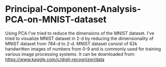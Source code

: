 # Principal-Component-Analysis-PCA-on-MNIST-dataset
Using PCA I've tried to reduce the dimensions of the MNIST dataset. I've tried to visualize MNIST dataset in 2-d by reducing the dimensionality of MNIST dataset from 784-d to 2-d.
MNIST dataset consist of 62k handwritten images of numbers from 0-9 and is commonly used for training various image processing systems. It can be downloaded from:
https://www.kaggle.com/c/digit-recognizer/data
